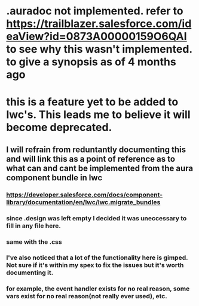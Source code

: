 # .auradoc  not implemented.  refer to https://trailblazer.salesforce.com/ideaView?id=0873A00000159O6QAI to see why this wasn't implemented.  to give a synopsis as of 4 months ago
# this is a feature yet to be added to lwc's.  This leads me to believe it will become deprecated.
## I will refrain from reduntantly documenting this and will link this as a point of reference as to what can and cant be implemented from the aura component bundle in lwc
### https://developer.salesforce.com/docs/component-library/documentation/en/lwc/lwc.migrate_bundles
### since .design was left empty I decided it was uneccessary to fill in any file here.
### same with the .css
### I've also noticed that a lot of the functionality here is gimped.  Not sure if it's within my spex to fix the issues but it's worth documenting it.
### for example, the event handler exists for no real reason, some vars exist for no real reason(not really ever used), etc.